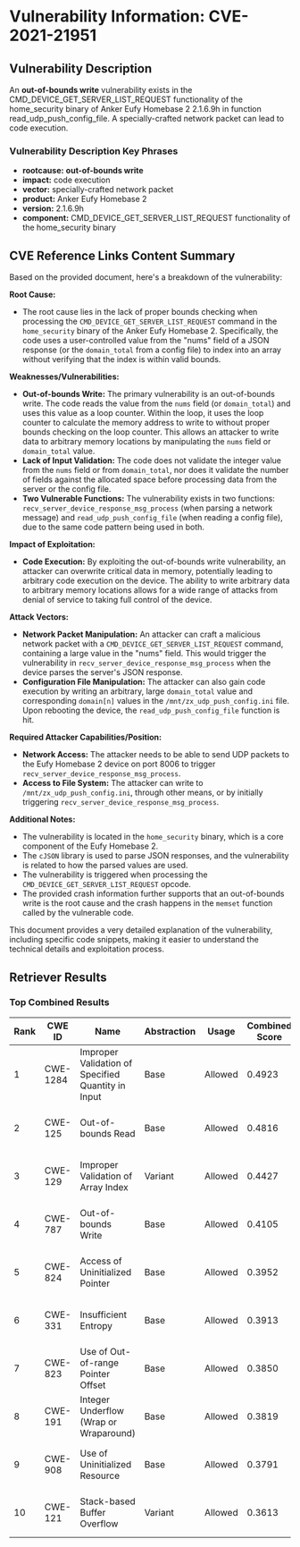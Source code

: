 # Vulnerability Information: CVE-2021-21951

## Vulnerability Description
An **out-of-bounds write** vulnerability exists in the CMD_DEVICE_GET_SERVER_LIST_REQUEST functionality of the home_security binary of Anker Eufy Homebase 2 2.1.6.9h in function read_udp_push_config_file. A specially-crafted network packet can lead to code execution.

### Vulnerability Description Key Phrases
- **rootcause:** **out-of-bounds write**
- **impact:** code execution
- **vector:** specially-crafted network packet
- **product:** Anker Eufy Homebase 2
- **version:** 2.1.6.9h
- **component:** CMD_DEVICE_GET_SERVER_LIST_REQUEST functionality of the home_security binary

## CVE Reference Links Content Summary
Based on the provided document, here's a breakdown of the vulnerability:

**Root Cause:**

*   The root cause lies in the lack of proper bounds checking when processing the `CMD_DEVICE_GET_SERVER_LIST_REQUEST` command in the `home_security` binary of the Anker Eufy Homebase 2. Specifically, the code uses a user-controlled value from the "nums" field of a JSON response (or the `domain_total` from a config file) to index into an array without verifying that the index is within valid bounds.

**Weaknesses/Vulnerabilities:**

*   **Out-of-bounds Write:** The primary vulnerability is an out-of-bounds write. The code reads the value from the `nums` field (or `domain_total`) and uses this value as a loop counter. Within the loop, it uses the loop counter to calculate the memory address to write to without proper bounds checking on the loop counter. This allows an attacker to write data to arbitrary memory locations by manipulating the `nums` field or `domain_total` value.
*   **Lack of Input Validation:** The code does not validate the integer value from the `nums` field or from `domain_total`, nor does it validate the number of fields against the allocated space before processing data from the server or the config file.
*  **Two Vulnerable Functions:** The vulnerability exists in two functions: `recv_server_device_response_msg_process` (when parsing a network message) and `read_udp_push_config_file` (when reading a config file), due to the same code pattern being used in both.

**Impact of Exploitation:**

*   **Code Execution:** By exploiting the out-of-bounds write vulnerability, an attacker can overwrite critical data in memory, potentially leading to arbitrary code execution on the device. The ability to write arbitrary data to arbitrary memory locations allows for a wide range of attacks from denial of service to taking full control of the device.

**Attack Vectors:**

*   **Network Packet Manipulation:** An attacker can craft a malicious network packet with a `CMD_DEVICE_GET_SERVER_LIST_REQUEST` command, containing a large value in the "nums" field. This would trigger the vulnerability in `recv_server_device_response_msg_process` when the device parses the server's JSON response.
*   **Configuration File Manipulation:** The attacker can also gain code execution by writing an arbitrary, large `domain_total` value and corresponding `domain[n]` values in the `/mnt/zx_udp_push_config.ini` file. Upon rebooting the device, the `read_udp_push_config_file` function is hit.

**Required Attacker Capabilities/Position:**

*   **Network Access:** The attacker needs to be able to send UDP packets to the Eufy Homebase 2 device on port 8006 to trigger `recv_server_device_response_msg_process`.
*  **Access to File System:** The attacker can write to `/mnt/zx_udp_push_config.ini`, through other means, or by initially triggering `recv_server_device_response_msg_process`.

**Additional Notes:**

*   The vulnerability is located in the `home_security` binary, which is a core component of the Eufy Homebase 2.
*   The `cJSON` library is used to parse JSON responses, and the vulnerability is related to how the parsed values are used.
*   The vulnerability is triggered when processing the `CMD_DEVICE_GET_SERVER_LIST_REQUEST` opcode.
*   The provided crash information further supports that an out-of-bounds write is the root cause and the crash happens in the `memset` function called by the vulnerable code.

This document provides a very detailed explanation of the vulnerability, including specific code snippets, making it easier to understand the technical details and exploitation process.

## Retriever Results

### Top Combined Results

| Rank | CWE ID | Name | Abstraction | Usage | Combined Score | Retrievers | Individual Scores |
|------|--------|------|-------------|-------|---------------|------------|-------------------|
| 1 | CWE-1284 | Improper Validation of Specified Quantity in Input | Base | Allowed | 0.4923 | sparse, graph | sparse: 0.236, graph: 1.000 |
| 2 | CWE-125 | Out-of-bounds Read | Base | Allowed | 0.4816 | sparse, graph | sparse: 0.217, graph: 1.000 |
| 3 | CWE-129 | Improper Validation of Array Index | Variant | Allowed | 0.4427 | sparse, graph | sparse: 0.213, graph: 1.000 |
| 4 | CWE-787 | Out-of-bounds Write | Base | Allowed | 0.4105 | sparse, graph | sparse: 0.209, graph: 0.813 |
| 5 | CWE-824 | Access of Uninitialized Pointer | Base | Allowed | 0.3952 | sparse, graph | sparse: 0.198, graph: 0.789 |
| 6 | CWE-331 | Insufficient Entropy | Base | Allowed | 0.3913 | sparse, graph | sparse: 0.211, graph: 0.757 |
| 7 | CWE-823 | Use of Out-of-range Pointer Offset | Base | Allowed | 0.3850 | sparse, graph | sparse: 0.180, graph: 0.789 |
| 8 | CWE-191 | Integer Underflow (Wrap or Wraparound) | Base | Allowed | 0.3819 | dense, sparse | dense: 0.546, sparse: 0.189 |
| 9 | CWE-908 | Use of Uninitialized Resource | Base | Allowed | 0.3791 | dense, sparse | dense: 0.548, sparse: 0.183 |
| 10 | CWE-121 | Stack-based Buffer Overflow | Variant | Allowed | 0.3613 | dense, sparse | dense: 0.573, sparse: 0.183 |

